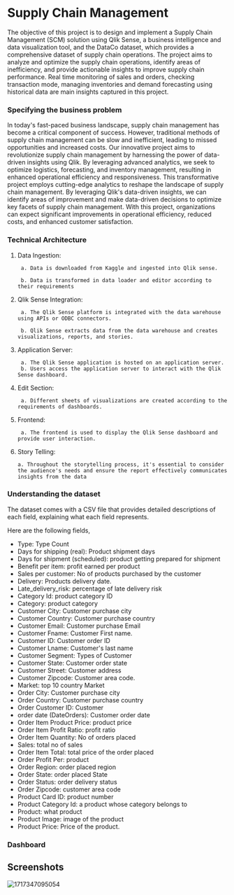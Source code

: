 # Supply Chain Management

The objective of this project is to design and implement a Supply Chain Management (SCM) solution using Qlik Sense, a business intelligence and data visualization tool, and the DataCo dataset, which provides a comprehensive dataset of supply chain operations. The project aims to analyze and optimize the supply chain operations, identify areas of inefficiency, and provide actionable insights to improve supply chain performance. Real time monitoring of sales and orders, checking transaction mode, managing inventories and demand forecasting using historical data are main insights captured in this project.

### Specifying the business problem
In today's fast-paced business landscape, supply chain management has become a critical component of success. However, traditional methods of supply chain management can be slow and inefficient, leading to missed opportunities and increased costs. Our innovative project aims to revolutionize supply chain management by harnessing the power of data-driven insights using Qlik. By leveraging advanced analytics, we seek to optimize logistics, forecasting, and inventory management, resulting in enhanced operational efficiency and responsiveness. 
This transformative project employs cutting-edge analytics to reshape the landscape of supply chain management. By leveraging Qlik's data-driven insights, we can identify areas of improvement and make data-driven decisions to optimize key facets of supply chain management. With this project, organizations can expect significant improvements in operational efficiency, reduced costs, and enhanced customer satisfaction. 

### Technical Architecture
1. Data Ingestion:
            
        a. Data is downloaded from Kaggle and ingested into Qlik sense.
            
        b. Data is transformed in data loader and editor according to their requirements
2. Qlik Sense Integration:

        a. The Qlik Sense platform is integrated with the data warehouse using APIs or ODBC connectors.

        b. Qlik Sense extracts data from the data warehouse and creates visualizations, reports, and stories.
3. Application Server:

        a. The Qlik Sense application is hosted on an application server.
        b. Users access the application server to interact with the Qlik Sense dashboard.
4. Edit Section:

        a. Different sheets of visualizations are created according to the requirements of dashboards. 
5. Frontend:

        a. The frontend is used to display the Qlik Sense dashboard and provide user interaction.

6. Story Telling:

       a. Throughout the storytelling process, it's essential to consider the audience's needs and ensure the report effectively communicates insights from the data

### Understanding the dataset
The dataset comes with a CSV file that provides detailed descriptions of each field, explaining what each field represents.

Here are the following fields, 

- Type: Type Count  
- Days for shipping (real): Product shipment days
- Days for shipment (scheduled): product getting prepared for shipment
- Benefit per item: profit earned per product   
- Sales per customer: No of products purchased by the customer
- Delivery: Products delivery date.
- Late_delivery_risk: percentage of late delivery risk 
- Category Id: product category ID
- Category: product category
- Customer City: Customer purchase city
- Customer Country: Customer purchase country
- Customer Email: Customer purchase Email
- Customer Fname: Customer First name.
- Customer ID: Customer order ID
- Customer Lname: Customer's last name
- Customer Segment: Types of Customer 
- Customer State: Customer order state
- Customer Street: Customer address
- Customer Zipcode: Customer area code.
- Market: top 10 country Market 
- Order City: Customer purchase city
- Order Country: Customer purchase country
- Order Customer ID: Customer 
- order date (DateOrders): Customer order date
- Order Item Product Price: product price
- Order Item Profit Ratio: profit ratio
- Order Item Quantity: No of orders placed
- Sales: total no of sales
- Order Item Total: total price of the order placed
- Order Profit Per: product
- Order Region: order placed region
- Order State: order placed State
- Order Status: order delivery status
- Order Zipcode: customer area code
- Product Card ID: product number
- Product Category Id: a product whose category belongs to
- Product: what product 
- Product Image: image of the product
- Product Price: Price of the product.

### Dashboard

## Screenshots
![1717347095054](https://github.com/user-attachments/assets/41aea7f2-163d-4127-aeb5-7a82bd51e5f3)




